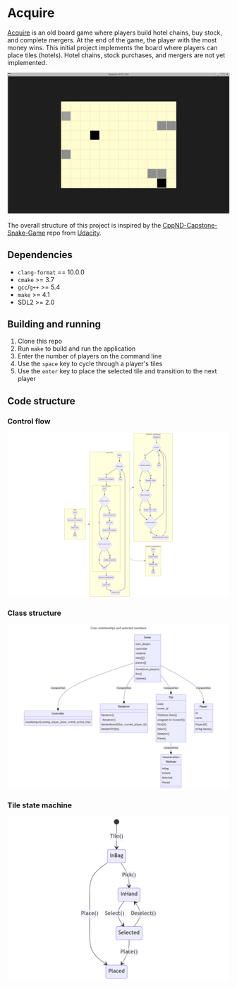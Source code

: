 # Acquire

[Acquire](https://boardgamegeek.com/boardgame/5/acquire) is an old board game where players build hotel chains, buy stock, and complete mergers. At the end of the game, the player with the most money wins. This initial project implements the board where players can place tiles (hotels). Hotel chains, stock purchases, and mergers are not yet implemented.

<img src="doc/acquire.gif"/>

The overall structure of this project is inspired by the [CppND-Capstone-Snake-Game](https://github.com/udacity/CppND-Capstone-Snake-Game) repo from [Udacity](https://www.udacity.com/).


## Dependencies
* `clang-format` == 10.0.0
* `cmake` >= 3.7
* `gcc`/`g++` >= 5.4
* `make` >= 4.1
* SDL2 >= 2.0


## Building and running

1. Clone this repo
2. Run `make` to build and run the application
3. Enter the number of players on the command line
4. Use the `space` key to cycle through a player's tiles
5. Use the `enter` key to place the selected tile and transition to the next player


## Code structure

### Control flow
![Alt Text](doc/control-flow.png?raw=true)

### Class structure
![Alt Text](doc/class-diagram.png?raw=true)

### Tile state machine
![Alt Text](doc/tile-state-machine.png?raw=true)
